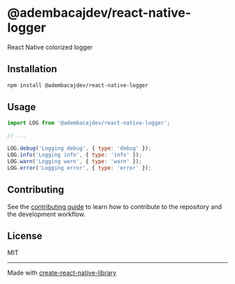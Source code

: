 # @adembacajdev/react-native-logger

React Native colorized logger

## Installation

```sh
npm install @adembacajdev/react-native-logger
```

## Usage

```js
import LOG from '@adembacajdev/react-native-logger';

// ...

LOG.debug('Logging debug', { type: 'debug' });
LOG.info('Logging info', { type: 'info' });
LOG.warn('Logging warn', { type: 'warn' });
LOG.error('Logging error', { type: 'error' });
```

## Contributing

See the [contributing guide](CONTRIBUTING.md) to learn how to contribute to the repository and the development workflow.

## License

MIT

---

Made with [create-react-native-library](https://github.com/callstack/react-native-builder-bob)
